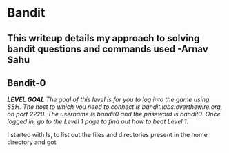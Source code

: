 # Bandit

This writeup details my approach to solving bandit questions and commands used -Arnav Sahu
-------------------------
## Bandit-0
*<b>LEVEL GOAL</b>
The goal of this level is for you to log into the game using SSH. The host to which you need to connect is bandit.labs.overthewire.org, on port 2220. The username is bandit0 and the password is bandit0. 
Once logged in, go to the Level 1 page to find out how to beat Level 1.*

I started with ls, to list out the files and directories present in the home directory and got 
